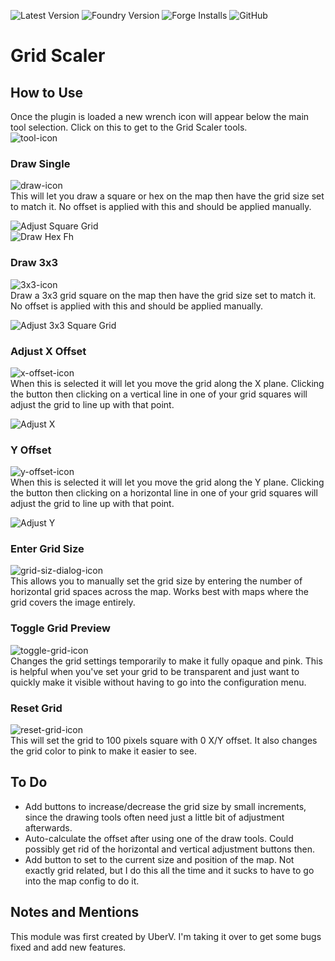 ![Latest Version](https://img.shields.io/github/v/release/jbhaywood/scaleGrid)
![Foundry Version](https://img.shields.io/endpoint?url=https%3A%2F%2Ffoundryshields.com%2Fversion%3Fstyle%3Dflat%26url%3Dhttps%3A%2F%2Fraw.githubusercontent.com%2Fjbhaywood%2FscaleGrid%2Fmaster%2Fmodule.json)
![Forge Installs](https://img.shields.io/badge/dynamic/json?label=Forge%20Installs&query=package.installs&suffix=%25&url=https%3A%2F%2Fforge-vtt.com%2Fapi%2Fbazaar%2Fpackage%2FscaleGrid&colorB=blueviolet)
![GitHub](https://img.shields.io/github/license/jbhaywood/scaleGrid)

# Grid Scaler

## How to Use

Once the plugin is loaded a new wrench icon will appear below the main tool selection. Click on this to get to the Grid Scaler tools.  
![tool-icon](https://user-images.githubusercontent.com/5131886/172427206-a8d667d6-3a41-4e0c-b83e-565def4ba2c0.jpg)

### Draw Single  
![draw-icon](https://user-images.githubusercontent.com/5131886/172427358-1fe6bf83-cc63-4e00-b8f7-ddf4c6a4caee.jpg)  
This will let you draw a square or hex on the map then have the grid size set to match it.  No offset is applied with this and should be applied manually.  

![Adjust Square Grid](https://i.imgur.com/q6ouG2k.gif)  
![Draw Hex Fh](https://i.imgur.com/JuPqFoQ.gif)  

### Draw 3x3  
![3x3-icon](https://user-images.githubusercontent.com/5131886/172427631-08dba46f-3a9c-423d-9910-6c2aa2802364.jpg)  
Draw a 3x3 grid square on the map then have the grid size set to match it. No offset is applied with this and should be applied manually.  

![Adjust 3x3 Square Grid](https://i.imgur.com/kFdPVaa.gif)  

### Adjust X Offset  
![x-offset-icon](https://user-images.githubusercontent.com/5131886/172427490-f187c2f7-1a67-45d4-99b4-2ecc0ee2d413.jpg)  
When this is selected it will let you move the grid along the X plane. Clicking the button then clicking on a vertical line in one of your grid squares will adjust the grid to line up with that point.  

![Adjust X](https://i.imgur.com/fadExiq.gif)  

### Y Offset  
![y-offset-icon](https://user-images.githubusercontent.com/5131886/172427540-fd06275a-1116-42ad-adf6-3fb371b6a72b.jpg)  
When this is selected it will let you move the grid along the Y plane. Clicking the button then clicking on a horizontal line in one of your grid squares will adjust the grid to line up with that point. 

![Adjust Y](https://i.imgur.com/2c41haj.gif)  

### Enter Grid Size  
![grid-siz-dialog-icon](https://user-images.githubusercontent.com/5131886/172427758-85b09710-614f-4d59-9d2f-b31f50bf937b.jpg)  
This allows you to manually set the grid size by entering the number of horizontal grid spaces across the map. Works best with maps where the grid covers the image entirely.  

### Toggle Grid Preview  
![toggle-grid-icon](https://user-images.githubusercontent.com/5131886/172427851-3b7dc901-24b2-45fe-b2ee-7fbc27465712.jpg)  
Changes the grid settings temporarily to make it fully opaque and pink. This is helpful when you've set your grid to be transparent and just want to quickly make it visible without having to go into the configuration menu.  

### Reset Grid  
![reset-grid-icon](https://user-images.githubusercontent.com/5131886/172427894-3301e846-4c1e-40af-a84d-8ed5466beb80.jpg)  
This will set the grid to 100 pixels square with 0 X/Y offset. It also changes the grid color to pink to make it easier to see.  

## To Do
- Add buttons to increase/decrease the grid size by small increments, since the drawing tools often need just a little bit of adjustment afterwards.
- Auto-calculate the offset after using one of the draw tools. Could possibly get rid of the horizontal and vertical adjustment buttons then.
- Add button to set to the current size and position of the map. Not exactly grid related, but I do this all the time and it sucks to have to go into the map config to do it.

## Notes and Mentions
This module was first created by UberV. I'm taking it over to get some bugs fixed and add new features.
